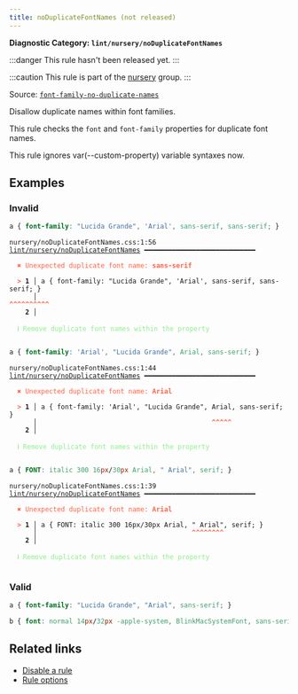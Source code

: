 ```yaml
---
title: noDuplicateFontNames (not released)
---
```


**Diagnostic Category: `lint/nursery/noDuplicateFontNames`**

:::danger
This rule hasn't been released yet.
:::

:::caution
This rule is part of the [nursery](/linter/rules/#nursery) group.
:::

Source: <a href="https://github.com/stylelint/stylelint/blob/main/lib/rules/font-family-no-duplicate-names/README.md" target="_blank"><code>font-family-no-duplicate-names</code></a>

Disallow duplicate names within font families.

This rule checks the `font` and `font-family` properties for duplicate font names.

This rule ignores var(--custom-property) variable syntaxes now.

## Examples

### Invalid

```css
a { font-family: "Lucida Grande", 'Arial', sans-serif, sans-serif; }
```

<pre class="language-text"><code class="language-text">nursery/noDuplicateFontNames.css:1:56 <a href="https://biomejs.dev/linter/rules/no-font-family-duplicate-names">lint/nursery/noDuplicateFontNames</a> ━━━━━━━━━━━━━━━━━━━━━━━━━━━━

<strong><span style="color: Tomato;">  </span></strong><strong><span style="color: Tomato;">✖</span></strong> <span style="color: Tomato;">Unexpected duplicate font name: </span><span style="color: Tomato;"><strong>sans-serif</strong></span>
  
<strong><span style="color: Tomato;">  </span></strong><strong><span style="color: Tomato;">&gt;</span></strong> <strong>1 │ </strong>a { font-family: &quot;Lucida Grande&quot;, 'Arial', sans-serif, sans-serif; }
   <strong>   │ </strong>                                                       <strong><span style="color: Tomato;">^</span></strong><strong><span style="color: Tomato;">^</span></strong><strong><span style="color: Tomato;">^</span></strong><strong><span style="color: Tomato;">^</span></strong><strong><span style="color: Tomato;">^</span></strong><strong><span style="color: Tomato;">^</span></strong><strong><span style="color: Tomato;">^</span></strong><strong><span style="color: Tomato;">^</span></strong><strong><span style="color: Tomato;">^</span></strong><strong><span style="color: Tomato;">^</span></strong>
    <strong>2 │ </strong>
  
<strong><span style="color: lightgreen;">  </span></strong><strong><span style="color: lightgreen;">ℹ</span></strong> <span style="color: lightgreen;">Remove duplicate font names within the property</span>
  
</code></pre>

```css
a { font-family: 'Arial', "Lucida Grande", Arial, sans-serif; }
```

<pre class="language-text"><code class="language-text">nursery/noDuplicateFontNames.css:1:44 <a href="https://biomejs.dev/linter/rules/no-font-family-duplicate-names">lint/nursery/noDuplicateFontNames</a> ━━━━━━━━━━━━━━━━━━━━━━━━━━━━

<strong><span style="color: Tomato;">  </span></strong><strong><span style="color: Tomato;">✖</span></strong> <span style="color: Tomato;">Unexpected duplicate font name: </span><span style="color: Tomato;"><strong>Arial</strong></span>
  
<strong><span style="color: Tomato;">  </span></strong><strong><span style="color: Tomato;">&gt;</span></strong> <strong>1 │ </strong>a { font-family: 'Arial', &quot;Lucida Grande&quot;, Arial, sans-serif; }
   <strong>   │ </strong>                                           <strong><span style="color: Tomato;">^</span></strong><strong><span style="color: Tomato;">^</span></strong><strong><span style="color: Tomato;">^</span></strong><strong><span style="color: Tomato;">^</span></strong><strong><span style="color: Tomato;">^</span></strong>
    <strong>2 │ </strong>
  
<strong><span style="color: lightgreen;">  </span></strong><strong><span style="color: lightgreen;">ℹ</span></strong> <span style="color: lightgreen;">Remove duplicate font names within the property</span>
  
</code></pre>

```css
a { FONT: italic 300 16px/30px Arial, " Arial", serif; }
```

<pre class="language-text"><code class="language-text">nursery/noDuplicateFontNames.css:1:39 <a href="https://biomejs.dev/linter/rules/no-font-family-duplicate-names">lint/nursery/noDuplicateFontNames</a> ━━━━━━━━━━━━━━━━━━━━━━━━━━━━

<strong><span style="color: Tomato;">  </span></strong><strong><span style="color: Tomato;">✖</span></strong> <span style="color: Tomato;">Unexpected duplicate font name: </span><span style="color: Tomato;"><strong>Arial</strong></span>
  
<strong><span style="color: Tomato;">  </span></strong><strong><span style="color: Tomato;">&gt;</span></strong> <strong>1 │ </strong>a { FONT: italic 300 16px/30px Arial, &quot; Arial&quot;, serif; }
   <strong>   │ </strong>                                      <strong><span style="color: Tomato;">^</span></strong><strong><span style="color: Tomato;">^</span></strong><strong><span style="color: Tomato;">^</span></strong><strong><span style="color: Tomato;">^</span></strong><strong><span style="color: Tomato;">^</span></strong><strong><span style="color: Tomato;">^</span></strong><strong><span style="color: Tomato;">^</span></strong><strong><span style="color: Tomato;">^</span></strong>
    <strong>2 │ </strong>
  
<strong><span style="color: lightgreen;">  </span></strong><strong><span style="color: lightgreen;">ℹ</span></strong> <span style="color: lightgreen;">Remove duplicate font names within the property</span>
  
</code></pre>

### Valid

```css
a { font-family: "Lucida Grande", "Arial", sans-serif; }
```

```css
b { font: normal 14px/32px -apple-system, BlinkMacSystemFont, sans-serif; }
```

## Related links

- [Disable a rule](/linter/#disable-a-lint-rule)
- [Rule options](/linter/#rule-options)
